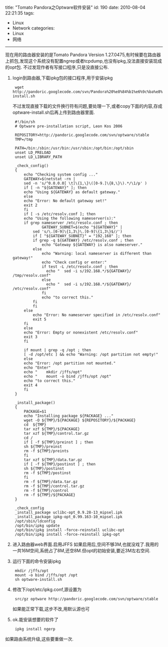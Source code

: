 title: "Tomato Pandora之Optware软件安装"
id: 190
date: 2010-08-04 22:21:35
tags: 
- Linux
- Network
categories: 
- Linux
- 网络
---

现在用的路由器安装的是Tomato Pandora Version 1.27.0475,有时候要在路由器上抓包,发现这个系统没有配置ngrep或者tcpdump,也没有ipkg,没法直接安装现成的opt包.
不过发现作者有写接口程序,只是没直接公布.

1. login到路由器,下载ipkg包的接口程序,用于安装ipkg

        wget http://pandoric.googlecode.com/svn/Pandora%20%e8%84%b1%e6%9c%ba%e8%bd%af%e4%bb%b6/optware-install.sh

    不过发现直接下载的文件换行符有问题,要处理一下,或者copy下面的内容,存成optware-install.sh后再上传到路由器里面.


        #!/bin/sh
        # Optware pre-installation script, Leon Kos 2006

        REPOSITORY=http://pandoric.googlecode.com/svn/optware/stable
        TMP=/tmp

        PATH=/bin:/sbin:/usr/bin:/usr/sbin:/opt/bin:/opt/sbin
        unset LD_PRELOAD
        unset LD_LIBRARY_PATH

        _check_config()
        {
            echo "Checking system config ..."
            GATEWAY=$(netstat -rn |
        	sed -n 's/^0.0.0.0[ \t]\{1,\}\([0-9.]\{8,\}\).*/\1/p' )
            if [ -n "${GATEWAY}" ]; then
        	echo "Using ${GATEWAY} as default gateway."
            else
        	echo "Error: No default gateway set!"
        	exit 2
            fi
            if [ -s /etc/resolv.conf ]; then
        	echo "Using the following nameserver(s):"
        	if grep nameserver /etc/resolv.conf ; then
                    GATEWAY_SUBNET=$(echo "${GATEWAY}" |
        		sed 's/\.[0-9]\{1,3\}\.[0-9]\{1,3\}$//')
        	    if [ "${GATEWAY_SUBNET}" = "192.168" ]; then
        		if grep -q ${GATEWAY} /etc/resolv.conf ; then
        		    echo "Gateway ${GATEWAY} is also nameserver."
        		else
        		    echo "Warning: local nameserver is different than gateway!"
        		    echo "Check config or enter:"
        		    if test -L /etc/resolv.conf ; then 
        		      echo "  sed -i s/192.168.*/${GATEWAY}/ /tmp/resolv.conf"
        		    else
        		      echo "  sed -i s/192.168.*/${GATEWAY}/ /etc/resolv.conf"
        		    fi
        		    echo "to correct this."
        		fi
        	    fi
        	else
        	    echo "Error: No nameserver specified in /etc/resolv.conf"
        	    exit 5
        	fi
            else
        	echo "Error: Empty or nonexistent /etc/resolv.conf"
        	exit 3
            fi

            if mount | grep -q /opt ; then
        	[ -d /opt/etc ] && echo "Warning: /opt partition not empty!"
            else
        	echo "Error: /opt partition not mounted."
        	echo "Enter"
        	echo "    mkdir /jffs/opt"
        	echo "    mount -o bind /jffs/opt /opt"
        	echo "to correct this."
        	exit 4
            fi
        }

        _install_package()
        {
            PACKAGE=$1
            echo "Installing package ${PACKAGE} ..."
            wget -O ${TMP}/${PACKAGE} ${REPOSITORY}/${PACKAGE}
            cd  ${TMP} 
            tar xzf ${TMP}/${PACKAGE} 
            tar xzf ${TMP}/control.tar.gz
            cd /
            if [ -f ${TMP}/preinst ] ; then
        	sh ${TMP}/preinst
        	rm -f ${TMP}/preints
            fi
            tar xzf ${TMP}/data.tar.gz
            if [ -f ${TMP}/postinst ] ; then
        	sh ${TMP}/postinst
        	rm -f ${TMP}/postinst
            fi
            rm -f ${TMP}/data.tar.gz
            rm -f ${TMP}/control.tar.gz
            rm -f ${TMP}/control
            rm -f ${TMP}/${PACKAGE}
        }

        _check_config
        _install_package uclibc-opt_0.9.28-13_mipsel.ipk
        _install_package ipkg-opt_0.99.163-10_mipsel.ipk
        /opt/sbin/ldconfig
        /opt/bin/ipkg update
        /opt/bin/ipkg install -force-reinstall uclibc-opt
        /opt/bin/ipkg install -force-reinstall ipkg-opt

2. 进入路由器web界面.启用JFFS
    如果启用后,空间不够3M,也就没戏了.我用的一共16M空间,系统占了8M,还空8M.但opt的初始安装,要近3M左右空间.

3. 运行下面的命令安装ipkg

        mkdir /jffs/opt
        mount -o bind /jffs/opt /opt
        sh optware-install.sh

4. 修改下/opt/etc/ipkg.conf,源设置为

        src/gz optware http://pandoric.googlecode.com/svn/optware/stable

    如果能正常下载,这步不改,用默认源也可

5. ok.能安装想要的软件了

        ipkg install ngerp


如果路由系统升级,这些要重做一次.